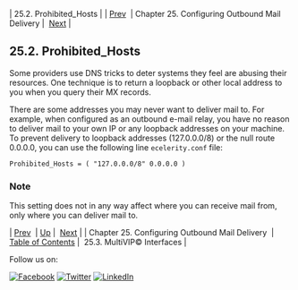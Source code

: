 | 25.2. Prohibited_Hosts |
| [Prev](outbound_mail.php)  | Chapter 25. Configuring Outbound Mail Delivery |  [Next](outbound_mail.multivip.interfaces.php) |

## 25.2. Prohibited_Hosts

Some providers use DNS tricks to deter systems they feel are abusing their resources. One technique is to return a loopback or other local address to you when you query their MX records.

There are some addresses you may never want to deliver mail to. For example, when configured as an outbound e-mail relay, you have no reason to deliver mail to your own IP or any loopback addresses on your machine. To prevent delivery to loopback addresses (127.0.0.0/8) or the null route 0.0.0.0, you can use the following line `ecelerity.conf` file:

`Prohibited_Hosts = ( "127.0.0.0/8" 0.0.0.0 )`
### Note

This setting does not in any way affect where you can receive mail from, only where you can deliver mail to.

| [Prev](outbound_mail.php)  | [Up](outbound_mail.php) |  [Next](outbound_mail.multivip.interfaces.php) |
| Chapter 25. Configuring Outbound Mail Delivery  | [Table of Contents](index.php) |  25.3. MultiVIP© Interfaces |

Follow us on:

[![Facebook](https://support.messagesystems.com/images/icon-facebook.png)](http://www.facebook.com/messagesystems) [![Twitter](https://support.messagesystems.com/images/icon-twitter.png)](http://twitter.com/#!/MessageSystems) [![LinkedIn](https://support.messagesystems.com/images/icon-linkedin.png)](http://www.linkedin.com/company/message-systems)